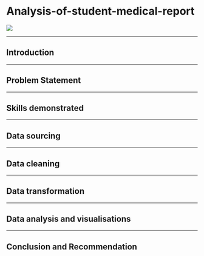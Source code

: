 # Analysis-of-student-medical-report
![](medical_record.png)

-----

## Introduction
-----
## Problem Statement


-----
## Skills demonstrated

------

## Data sourcing

_____

## Data cleaning

----

## Data transformation

----

## Data  analysis and visualisations

-----

## Conclusion and Recommendation






